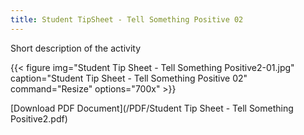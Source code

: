 ```yaml
---
title: Student TipSheet - Tell Something Positive 02
---
```


Short description of the activity

{{< figure
img="Student Tip Sheet - Tell Something Positive2-01.jpg"
caption="Student Tip Sheet - Tell Something Positive 02"
command="Resize"
options="700x" >}}

[Download PDF Document](/PDF/Student Tip Sheet - Tell Something Positive2.pdf)
